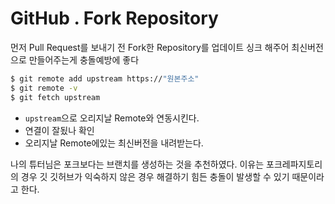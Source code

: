 # GitHub . Fork Repository

먼저 Pull Request를 보내기 전 Fork한 Repository를 업데이트 싱크 해주어 최신버전으로 만들어주는게 충돌예방에 좋다

```bash
$ git remote add upstream https://"원본주소"
$ git remote -v
$ git fetch upstream
```

* `upstream`으로 오리지날 Remote와 연동시킨다.
* 연결이 잘됬나 확인
* 오리지날 Remote에있는 최신버전을 내려받는다.

나의 튜터님은 포크보다는 브랜치를 생성하는 것을 추천하였다.
이유는 포크레파지토리의 경우 깃 깃허브가 익숙하지 않은 경우 해결하기 힘든 충돌이 발생할 수 있기 때문이라고 한다.
